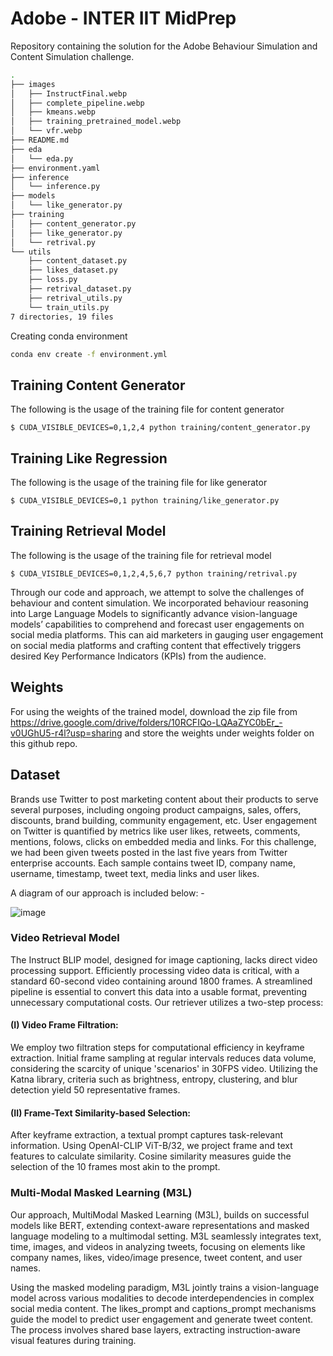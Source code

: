 # Adobe - INTER IIT MidPrep
Repository containing the solution for the Adobe Behaviour Simulation and Content Simulation challenge.


```bash
.
├── images
│   ├── InstructFinal.webp
│   ├── complete_pipeline.webp
│   ├── kmeans.webp
│   ├── training_pretrained_model.webp
│   └── vfr.webp
├── README.md
├── eda
│   └── eda.py
├── environment.yaml
├── inference
│   └── inference.py
├── models
│   └── like_generator.py
├── training
│   ├── content_generator.py
│   ├── like_generator.py
│   └── retrival.py
└── utils
    ├── content_dataset.py
    ├── likes_dataset.py
    ├── loss.py
    ├── retrival_dataset.py
    ├── retrival_utils.py
    └── train_utils.py
7 directories, 19 files
```

Creating conda environment
```bash
conda env create -f environment.yml
```
## Training Content Generator
The following is the usage of the training file for content generator
```
$ CUDA_VISIBLE_DEVICES=0,1,2,4 python training/content_generator.py
```
## Training Like Regression
The following is the usage of the training file for like generator
```
$ CUDA_VISIBLE_DEVICES=0,1 python training/like_generator.py
```
## Training Retrieval Model
The following is the usage of the training file for retrieval model
```
$ CUDA_VISIBLE_DEVICES=0,1,2,4,5,6,7 python training/retrival.py
```


Through our code and approach, we attempt to solve the challenges of behaviour and content simulation. We incorporated behaviour reasoning into Large Language Models to significantly advance vision-language models’ capabilities to comprehend and forecast user engagements on social media platforms. This can aid marketers in gauging user engagement on social media platforms and crafting content that
effectively triggers desired Key Performance Indicators (KPIs) from the audience. 

## Weights
For using the weights of the trained model, download the zip file from https://drive.google.com/drive/folders/10RCFIQo-LQAaZYC0bEr_-v0UGhU5-r4l?usp=sharing and store the weights under weights folder on this github repo.

## Dataset 
Brands use Twitter to post marketing content about their products to serve several purposes, including ongoing product campaigns, sales, offers, discounts, brand building, community engagement, etc. User engagement on Twitter is quantified by metrics like user likes, retweets, comments, mentions, folows, clicks on embedded media and links. For this challenge, we had been given tweets posted in the last five years from Twitter enterprise accounts. Each sample contains tweet ID, company name, username, timestamp, tweet text, media links and user likes.


A diagram of our approach is included below: -

![image](https://github.com/joking-parrot/Adobe_midprep/assets/134948011/c89bbf1e-c850-4808-9a58-bc4be3938ba8)


### Video Retrieval Model
The Instruct BLIP model, designed for image captioning, lacks direct video processing support. Efficiently processing video data is critical, with a standard 60-second video containing around 1800 frames. A streamlined pipeline is essential to convert this data into a usable format, preventing unnecessary computational costs. Our retriever utilizes a two-step process:

#### (I) Video Frame Filtration:
We employ two filtration steps for computational efficiency in keyframe extraction. Initial frame sampling at regular intervals reduces data volume, considering the scarcity of unique 'scenarios' in 30FPS video. Utilizing the Katna library, criteria such as brightness, entropy, clustering, and blur detection yield 50 representative frames.

#### (II) Frame-Text Similarity-based Selection:
After keyframe extraction, a textual prompt captures task-relevant information. Using OpenAI-CLIP ViT-B/32, we project frame and text features to calculate similarity. Cosine similarity measures guide the selection of the 10 frames most akin to the prompt.

### Multi-Modal Masked Learning (M3L)
Our approach, MultiModal Masked Learning (M3L), builds on successful models like BERT, extending context-aware representations and masked language modeling to a multimodal setting. M3L seamlessly integrates text, time, images, and videos in analyzing tweets, focusing on elements like company names, likes, video/image presence, tweet content, and user names.

Using the masked modeling paradigm, M3L jointly trains a vision-language model across various modalities to decode interdependencies in complex social media content. The likes_prompt and captions_prompt mechanisms guide the model to predict user engagement and generate tweet content. The process involves shared base layers, extracting instruction-aware visual features during training. 


